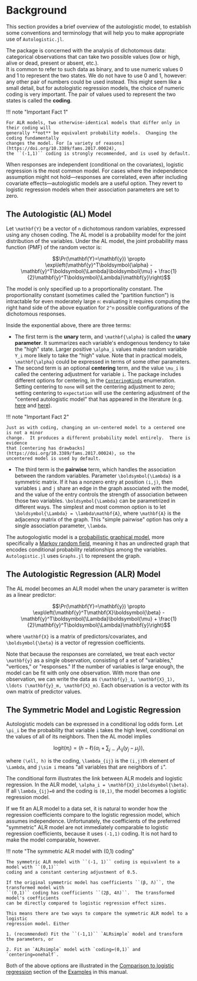 # Background

This section provides a brief overview of the autologistic model, to establish some
conventions and terminology that will help you to make appropriate use of `Autologistic.jl`.

The package is concerned with the analysis of dichotomous data: categorical observations
that can take two possible values (low or high, alive or dead, present or absent, etc.).  
It is common to refer to such data as binary, and to use numeric values 0 and 1 to
represent the two states. We do not have to use 0 and 1, however: any other pair of numbers
could be used instead. This might seem like a small detail, but for autologistic
regression models, the choice of numeric coding is very important. The pair of
values used to represent the two states is called the **coding**.

!!! note "Important Fact 1"

    For ALR models, two otherwise-identical models that differ only in their coding will
    generally **not** be equivalent probability models.  Changing the coding fundamentally
    changes the model. For [a variety of reasons](https://doi.org/10.3389/fams.2017.00024),
    the ``(-1,1)`` coding is strongly recommended, and is used by default.

When responses are independent (conditional on the covariates), logistic regression is the
most common model. For cases where the independence assumption might not hold—responses are
correlated, even after including covariate effects—autologistic models are a useful
option.  They revert to logistic regression models when their association parameters are
set to zero.

## The Autologistic (AL) Model

Let ``\mathbf{Y}`` be a vector of ``n`` dichotomous random variables, expressed using any
chosen coding.  The AL model is a probability model for the joint distribution of the variables.
Under the AL model, the joint probability mass function
(PMF) of the random vector is:

```math
\Pr(\mathbf{Y}=\mathbf{y}) \propto \exp\left(\mathbf{y}^T\boldsymbol{\alpha} -
\mathbf{y}^T\boldsymbol{\Lambda}\boldsymbol{\mu} +
\frac{1}{2}\mathbf{y}^T\boldsymbol{\Lambda}\mathbf{y}\right)
```

The model is only specified up to a proportionality constant.  The proportionality constant
(sometimes called the "partition function") is intractable for even moderately large ``n``:
evaluating it requires computing the right hand side of the above equation for ``2^n``
possible configurations of the dichotomous responses.

Inside the exponential above, there are three terms:

* The first term is the **unary** term, and ``\mathbf{\alpha}`` is called the
  **unary parameter**.  It summarizes each variable's endogenous tendency to take the "high"
  state. Larger positive ``\alpha_i`` values make random variable ``Y_i`` more likely to take
  the "high" value.  Note that in practical models, ``\mathbf{\alpha}`` could be expressed
  in terms of some other parameters.
* The second term is an optional **centering** term, and the value ``\mu_i`` is called the
  centering adjustment for variable ``i``.  The package includes different options
  for centering, in the [`CenteringKinds`](@ref) enumeration.  Setting centering to `none`
  will set the centering adjustment to zero; setting centering to `expectation` will use the
  centering adjustment of the "centered autologistic model" that has appeared in the
  literature (e.g. [here](https://link.springer.com/article/10.1198/jabes.2009.07032) and
  [here](https://doi.org/10.1002/env.1102)).

!!! note "Important Fact 2"

    Just as with coding, changing an un-centered model to a centered one is not a minor
    change.  It produces a different probability model entirely.  There is evidence
    that [centering has drawbacks](https://doi.org/10.3389/fams.2017.00024), so the
    uncentered model is used by default.

* The third term is the **pairwise** term, which handles the association between the
  random variables.  Parameter ``\boldsymbol{\Lambda}`` is a symmetric matrix.  If it has
  a nonzero entry at position ``(i,j)``, then variables ``i`` and ``j`` share an edge in the
  graph associated with the model, and the value of the entry controls the strength of
  association between those two variables. ``\boldsymbol{\Lambda}`` can be parametrized in
  different ways.  The simplest and most common option is to let
  ``\boldsymbol{\Lambda} = \lambda\mathbf{A}``, where ``\mathbf{A}`` is the adjacency
  matrix of the graph.  This "simple pairwise" option has only a single association
  parameter, ``\lambda``.

The autogologistic model is a
[probabilistic graphical model](https://en.wikipedia.org/wiki/Graphical_model), more
specifically a [Markov random field](https://en.wikipedia.org/wiki/Markov_random_field),
meaning it has an undirected graph that encodes conditional probability relationships among
the variables. `Autologistic.jl` uses `Graphs.jl` to represent the graph.

## The Autologistic Regression (ALR) Model

The AL model becomes an ALR model when the unary parameter is written as a linear
predictor:

```math
\Pr(\mathbf{Y}=\mathbf{y}) \propto \exp\left(\mathbf{y}^T\mathbf{X}\boldsymbol{\beta} -
\mathbf{y}^T\boldsymbol{\Lambda}\boldsymbol{\mu} +
\frac{1}{2}\mathbf{y}^T\boldsymbol{\Lambda}\mathbf{y}\right)
```

where ``\mathbf{X}`` is a matrix of predictors/covariates, and ``\boldsymbol{\beta}``
is a vector of regression coefficients.

Note that because the responses are correlated, we treat each vector ``\mathbf{y}`` as
a single observation, consisting of a set of "variables," "vertices," or "responses." If
the number of variables is large enough, the model can be fit with only one observation.
With more than one observation, we can write the data as
``(\mathbf{y}_1, \mathbf{X}_1), \ldots (\mathbf{y}_m, \mathbf{X}_m)``. Each observation is
a vector with its own matrix of predictor values.  

## The Symmetric Model and Logistic Regression

Autologistic models can be expressed in a conditional log odds form.  Let ``\pi_i`` be
the probability that variable ``i`` takes the high level, conditional on the values of all
of its neighbors. Then the AL model implies

```math
\text{logit}(\pi_i) = (h-\ell)(\alpha_i + \sum_{j\sim i}\lambda_{ij}(y_j - \mu_j)),
```

where ``(\ell, h)`` is the coding, ``\lambda_{ij}`` is the ``(i,j)``th element of
``\Lambda``, and ``j\sim i`` means "all variables that are neighbors of ``i``".

The conditional form illustrates the link between ALR models and logistic
regression.  In the ALR model, ``\alpha_i = \mathbf{X}_i\boldsymbol{\beta}``.  If all
``\lambda_{ij}=0`` and the coding is ``(0,1)``, the model becomes a logistic regression
model.

If we fit an ALR model to a data set, it is natural to wonder how the regression
coefficients compare to the logistic regression model, which assumes independence.
Unfortunately, the coefficients of the preferred "symmetric" ALR model are not immediately
comparable to logistic regression coefficients, because it uses ``(-1,1)``
coding.  It is not hard to make the model comparable, however.

!!! note "The symmetric ALR model with (0,1) coding"

    The symmetric ALR model with ``(-1, 1)`` coding is equivalent to a model with ``(0,1)``
    coding and a constant centering adjustment of 0.5.

    If the original symmetric model has coefficients ``(β, Λ)``, the transformed model with
    ``(0,1)`` coding has coefficients ``(2β, 4Λ)``.  The transformed model's coefficients
    can be directly compared to logistic regression effect sizes.

    This means there are two ways to compare the symmetric ALR model to a logistic
    regression model. Either

    1. (recommended) Fit the ``(-1,1)`` `ALRsimple` model and transform the parameters, or

    2. Fit an `ALRsimple` model with `coding=(0,1)` and `centering=onehalf`.

Both of the above options are illustrated in the [Comparison to logistic regression](@ref)
section of the [Examples](@ref) in this manual.